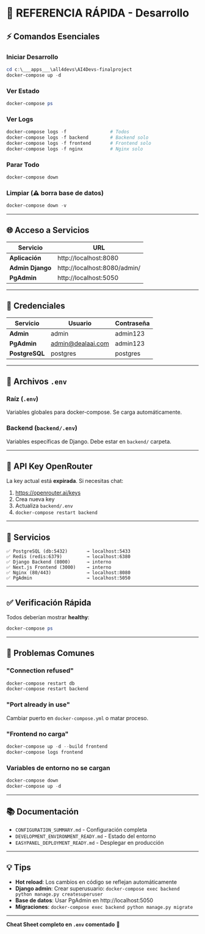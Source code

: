 # 🚀 REFERENCIA RÁPIDA - Desarrollo

## ⚡ Comandos Esenciales

### Iniciar Desarrollo

```powershell
cd c:\___apps___\all4devs\AI4Devs-finalproject
docker-compose up -d
```

### Ver Estado

```powershell
docker-compose ps
```

### Ver Logs

```powershell
docker-compose logs -f                # Todos
docker-compose logs -f backend        # Backend solo
docker-compose logs -f frontend       # Frontend solo
docker-compose logs -f nginx          # Nginx solo
```

### Parar Todo

```powershell
docker-compose down
```

### Limpiar (⚠️ borra base de datos)

```powershell
docker-compose down -v
```

---

## 🌐 Acceso a Servicios

| Servicio         | URL                          |
| ---------------- | ---------------------------- |
| **Aplicación**   | http://localhost:8080        |
| **Admin Django** | http://localhost:8080/admin/ |
| **PgAdmin**      | http://localhost:5050        |

---

## 🔑 Credenciales

| Servicio       | Usuario           | Contraseña |
| -------------- | ----------------- | ---------- |
| **Admin**      | admin             | admin123   |
| **PgAdmin**    | admin@dealaai.com | admin123   |
| **PostgreSQL** | postgres          | postgres   |

---

## 📝 Archivos `.env`

### Raíz (`.env`)

Variables globales para docker-compose. Se carga automáticamente.

### Backend (`backend/.env`)

Variables específicas de Django. Debe estar en `backend/` carpeta.

---

## 🤖 API Key OpenRouter

La key actual está **expirada**. Si necesitas chat:

1. https://openrouter.ai/keys
2. Crea nueva key
3. Actualiza `backend/.env`
4. `docker-compose restart backend`

---

## 🐳 Servicios

```
✅ PostgreSQL (db:5432)       → localhost:5433
✅ Redis (redis:6379)         → localhost:6380
✅ Django Backend (8000)      → interno
✅ Next.js Frontend (3000)    → interno
✅ Nginx (80/443)             → localhost:8080
✅ PgAdmin                    → localhost:5050
```

---

## ✅ Verificación Rápida

Todos deberían mostrar **healthy**:

```powershell
docker-compose ps
```

---

## 🐛 Problemas Comunes

### "Connection refused"

```powershell
docker-compose restart db
docker-compose restart backend
```

### "Port already in use"

Cambiar puerto en `docker-compose.yml` o matar proceso.

### "Frontend no carga"

```powershell
docker-compose up -d --build frontend
docker-compose logs frontend
```

### Variables de entorno no se cargan

```powershell
docker-compose down
docker-compose up -d
```

---

## 📚 Documentación

- `CONFIGURATION_SUMMARY.md` - Configuración completa
- `DEVELOPMENT_ENVIRONMENT_READY.md` - Estado del entorno
- `EASYPANEL_DEPLOYMENT_READY.md` - Desplegar en producción

---

## 💡 Tips

- **Hot reload**: Los cambios en código se reflejan automáticamente
- **Django admin**: Crear superusuario: `docker-compose exec backend python manage.py createsuperuser`
- **Base de datos**: Usar PgAdmin en http://localhost:5050
- **Migraciones**: `docker-compose exec backend python manage.py migrate`

---

**Cheat Sheet completo en `.env` comentado** 📄

